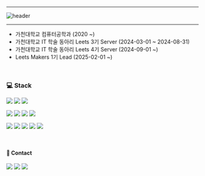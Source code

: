 <hr>

![header](https://capsule-render.vercel.app/api?type=transparent&color=black&height=300&section=header&text=HYXK&fontSize=70)

<hr>

- 가천대학교 컴퓨터공학과 (2020 ~)
- 가천대학교 IT 학술 동아리 Leets 3기 Server (2024-03-01 ~ 2024-08-31)
- 가천대학교 IT 학술 동아리 Leets 4기 Server (2024-09-01 ~)
- Leets Makers 1기 Lead (2025-02-01 ~)

<br>

<h3> 💻 Stack </h3>
<p>
  <img src="https://img.shields.io/badge/java-007396?style=flat-square&logo=JAVA&logoColor=white"> 
  <img src="https://img.shields.io/badge/spring-6DB33F?style=flat-square&logo=spring&logoColor=white">
  <img src="https://img.shields.io/badge/springboot-6DB33F?style=flat-square&logo=springboot&logoColor=white">
</p>
<p>
  <img src="https://img.shields.io/badge/mysql-4479A1?style=flat-square&logo=mysql&logoColor=white">
  <img src="https://img.shields.io/badge/mongodb-white?style=flat-square&logo=mongodb&logoColor=green">
  <img src="https://img.shields.io/badge/DynamoDB-blue?style=flat-square&logo=amazondynamodb&logoColor=white">
  <img src="https://img.shields.io/badge/redis-red?style=flat-square&logo=redis&logoColor=white">
</p>
<p>
  <img src="https://img.shields.io/badge/AWS-232F3E?style=flat-square&logo=amazonwebservices&logoColor=white">
  <img src="https://img.shields.io/badge/EC2-FF9900?style=flat-square&logo=amazonec2&logoColor=white">
  <img src="https://img.shields.io/badge/RDS-527FFF?style=flat-square&logo=amazonrds&logoColor=white">
  <img src="https://img.shields.io/badge/AWS%20SES-8C4FFF?style=flat-square&logo=amazonwebservices&logoColor=white">
  <img src="https://img.shields.io/badge/docker-blue?style=flat-square&logo=docker&logoColor=white">
</p>

<br>

<h4>📲 Contact</h4>

<p>
  <img src="https://img.shields.io/badge/-ewgt1234@naver.com-EA4335?style=flat-square&logo=gmail&logoColor=white&link=ewgt1234@naver.com"></a>
  <a href="https://www.instagram.com/hyxk_lee"><img src="https://img.shields.io/badge/-Instagram-purple?style=flat-square&logo=instagram&logoColor=white&link=https://www.instagram.com/hyxk_lee"></a>
  <a href="https://speckled-lumber-42d.notion.site/7b0ce99a7d9048f8806dc254a3f7f57f?pvs=74"><img src="https://img.shields.io/badge/-포트폴리오-black?style=flat-square&logo=notion&logoColor=white"></a>
  
</p>
